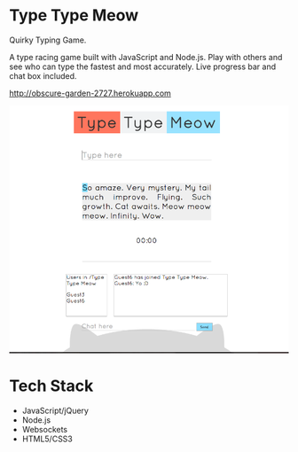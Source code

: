 Type Type Meow
==========

Quirky Typing Game.

A type racing game built with JavaScript and Node.js. Play with others and see who can type the fastest and most accurately. Live progress bar and chat box included.

http://obscure-garden-2727.herokuapp.com

![ScreenShot](/public/images/typemeow_screenshot.png)

Tech Stack
=========

* JavaScript/jQuery
* Node.js
* Websockets
* HTML5/CSS3
